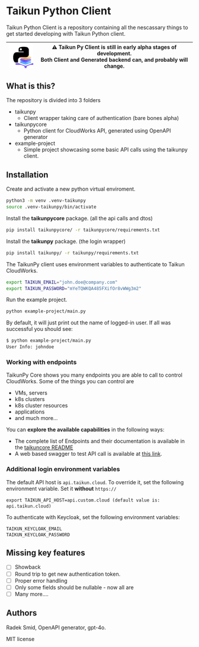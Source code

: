 # Taikun Python Client
Taikun Python Client is a repository containing all the nescassary things to get started developing with Taikun Python client.



| <img src="logo.png" alt="Python Client Logo" width="75"/>  | ⚠ Taikun Py Client is still in early alpha stages of development. <br/> Both Client and Generated backend can, and probably will change. |
|---|------------------------------------------------------------------------------------------------------------------------------------------|


## What is this? 
The repository is divided into 3 folders
- taikunpy 
  - Client wrapper taking care of authentication (bare bones alpha)
- taikunpycore
  - Python client for CloudWorks API, generated using OpenAPI generator
- example-project
  - Simple project showcasing some basic API calls using the taikunpy client.

## Installation
Create and activate a new python virtual enviroment.
```bash
python3 -m venv .venv-taikunpy
source .venv-taikunpy/bin/activate
```

Install the **taikunpycore** package. (all the api calls and dtos)
```bash
pip install taikunpycore/ -r taikunpycore/requirements.txt
```

Install the **taikunpy** package. (the login wrapper)
```bash
pip install taikunpy/ -r taikunpy/requirements.txt
```

The TaikunPy client uses environment variables to authenticate to Taikun CloudWorks. 
```bash
export TAIKUN_EMAIL="john.doe@company.com"
export TAIKUN_PASSWORD="mYeTQWKQA485FXifOr8vWWg3m2"
```

Run the example project.
```bash
python example-project/main.py 
```

By default, it will just print out the name of logged-in user.
If all was successful you should see: 
```bash
$ python example-project/main.py 
User Info: johndoe
```

### Working with endpoints
TaikunPy Core shows you many endpoints you are able to call to control CloudWorks.
Some of the things you can control are
- VMs, servers
- k8s clusters
- k8s cluster resources
- applications
- and much more...


You can **explore the available capabilities** in the following ways:
- The complete list of Endpoints and their documentation is available in the [taikuncore README](./taikunpycore/README.md)
- A web based swagger to test API call is available at [this link](https://api.taikun.cloud/swagger/index.html).


### Additional login environment variables
The default API host is `api.taikun.cloud`.
To override it, set the following environment variable. Set it **without** `https://`
```
export TAIKUN_API_HOST=api.custom.cloud (default value is: api.taikun.cloud)
```

To authenticate with Keycloak, set the following environment variables:
```
TAIKUN_KEYCLOAK_EMAIL
TAIKUN_KEYCLOAK_PASSWORD
```

## Missing key features
- [ ] Showback
- [ ] Round trip to get new authentication token.
- [ ] Proper error handling
- [ ] Only some fields should be nullable - now all are
- [ ] Many more....

## Authors
Radek Smid, OpenAPI generator, gpt-4o.

MIT license
